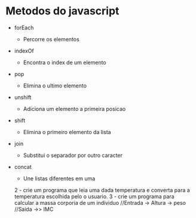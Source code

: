 # Metodos do javascript

- forEach
    - Percorre os elementos
- indexOf
    - Encontra o index de um elemento
- pop
    - Elimina o ultimo elemento
- unshift
    - Adiciona um elemento a primeira posicao
- shift
    - Elimina o primeiro elemento da lista
- join
    - Substitui o separador por outro caracter
- concat
    - Une listas diferentes em uma



    
    2 - crie um programa que leia uma dada temperatura e converta para a temperatura escolhida pelo o usuario.
    3 - crie um programa para calcular a massa corporia de um individuo
        //Entrada
        -> Altura
        -> peso
        //Saida
        ->> IMC
